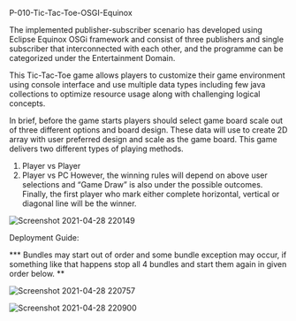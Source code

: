 P-010-Tic-Tac-Toe-OSGI-Equinox

The implemented publisher-subscriber scenario has developed using Eclipse Equinox OSGi framework and consist of three publishers and single subscriber 
that interconnected with each other, and the programme can be categorized under the Entertainment Domain.

This Tic-Tac-Toe game allows players to customize their game environment using console interface and use multiple data types 
including few java collections to optimize resource usage along with challenging logical concepts.

In brief, before the game starts players should select game board scale out of three different options and board design. These data will use to create 2D array 
with user preferred design and scale as the game board. This game delivers two different types of playing methods.
1. Player vs Player
2. Player vs PC
However, the winning rules will depend on above user selections and “Game Draw” is also under the possible outcomes. Finally, the first player who mark 
either complete horizontal, vertical or diagonal line will be the winner. 

![Screenshot 2021-04-28 220149](https://user-images.githubusercontent.com/49945253/116439594-5a9be580-a86d-11eb-8e9e-4a77658f98c8.png)

Deployment Guide:

*** Bundles may start out of order and some bundle exception may occur, if something like that happens stop all 4 bundles and start them again in given order below. **

![Screenshot 2021-04-28 220757](https://user-images.githubusercontent.com/49945253/116440511-368cd400-a86e-11eb-97ae-a0d304030ef8.png)

![Screenshot 2021-04-28 220900](https://user-images.githubusercontent.com/49945253/116440708-620fbe80-a86e-11eb-9359-e73c4b4be0f5.png)

